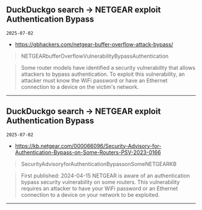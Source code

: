 ## DuckDuckgo search -> NETGEAR exploit Authentication Bypass
`2025-07-02`

* https://gbhackers.com/netgear-buffer-overflow-attack-bypass/

<blockquote>
 NETGEARbufferOverflowVulnerabilityBypassAuthentication
</blockquote>
<blockquote>
Some router models have identified a security vulnerability that allows attackers to bypass authentication. To exploit this vulnerability, an attacker must know the WiFi password or have an Ethernet connection to a device on the victim's network.
</blockquote>

---

## DuckDuckgo search -> NETGEAR exploit Authentication Bypass
`2025-07-02`

* https://kb.netgear.com/000066096/Security-Advisory-for-Authentication-Bypass-on-Some-Routers-PSV-2023-0166

<blockquote>
 SecurityAdvisoryforAuthenticationBypassonSomeNETGEARKB
</blockquote>
<blockquote>
First published: 2024-04-15 NETGEAR is aware of an authentication bypass security vulnerability on some routers. This vulnerability requires an attacker to have your WiFi password or an Ethernet connection to a device on your network to be exploited.
</blockquote>

---

